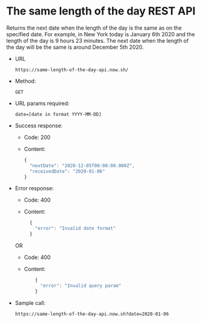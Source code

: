 # The same length of the day REST API

Returns the next date when the length of the day is the same as on the specified date.
For example, in New York today is January 6th 2020 and the length of the day is 9 hours 23 minutes.
The next date when the length of the day will be the same is around December 5th 2020.

- URL

  `https://same-length-of-the-day-api.now.sh/`

- Method:

  `GET`

- URL params required:

  `date=[date in format YYYY-MM-DD]`

- Success response:

  - Code: 200
  - Content:

    ```javascript
    {
      "nextDate": "2020-12-05T00:00:00.000Z",
      "receivedDate": "2020-01-06"
    }
    ```

- Error response:

  - Code: 400
  - Content:

    ```javascript
      {
        "error": "Invalid date format"
      }
    ```

  OR

  - Code: 400
  - Content:

    ```javascript
        {
          "error": "Invalid query param"
        }
    ```

- Sample call:

  `https://same-length-of-the-day-api.now.sh?date=2020-01-06`
